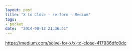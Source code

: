 ```yaml
---
layout: post
title: "X to Close – re:form – Medium"
tags:
- pocket
date:  "2014-08-12 21:36:51"
---
```


https://medium.com/solve-for-x/x-to-close-417936dfc0dc

